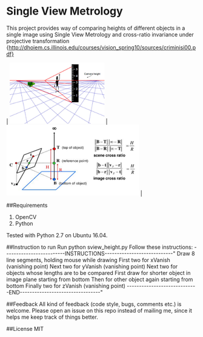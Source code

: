 # Single View Metrology

This project provides way of comparing heights of different objects in a single image using Single View Metrology and cross-ratio invariance under projective transformation {http://dhoiem.cs.illinois.edu/courses/vision_spring10/sources/criminisi00.pdf}

| <img src="https://raw.githubusercontent.com/kshitiz38/sv-metrology/master/1.jpg" alt="alt text" width="250" height=""> | <img src="https://raw.githubusercontent.com/kshitiz38/sv-metrology/master/2.png" alt="alt text" width="350" height="whatever"> |

##Requirements
1. OpenCV
2. Python

Tested with Python 2.7 on Ubuntu 16.04.

##Instruction to run
Run python sview_height.py
Follow these instructions:
-------------------------INSTRUCTIONS----------------------------"
Draw 8 line segments, holding mouse while drawing
First two for xVanish (vanishing point)
Next two for yVanish (vanishing point)
Next two for objects whose lengths are to be compared
First draw for shorter object in image plane starting from bottom
Then for other object again starting from bottom
Finally two for zVanish (vanishing point)
-----------------------------END---------------------------------"

##Feedback
All kind of feedback (code style, bugs, comments etc.) is welcome. Please open an issue on this repo instead of mailing me, since it helps me keep track of things better.

##License
MIT
